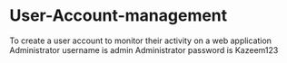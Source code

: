 # User-Account-management
To create a user account to monitor their activity on a web application 
Administrator username is admin
Administrator password is Kazeem123
